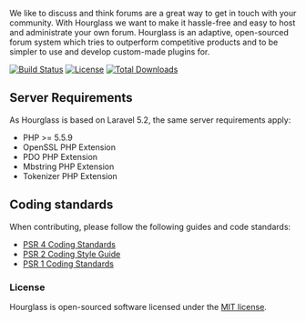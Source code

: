 We like to discuss and think forums are a great way to get in touch with your community. With Hourglass we want to make it hassle-free and easy to host and administrate your own forum. Hourglass is an adaptive, open-sourced forum system which tries to outperform competitive products and to be simpler to use and develop custom-made plugins for.

[![Build Status](https://img.shields.io/travis/hourglasses/board.svg?style=flat)](https://packagist.org/packages/hourglass/board)
[![License](https://img.shields.io/packagist/l/hourglass/board.svg?style=flat)](https://packagist.org/packages/hourglass/board)
[![Total Downloads](https://img.shields.io/packagist/dt/hourglass/board.svg?style=flat)](https://packagist.org/packages/hourglass/board)

## Server Requirements
As Hourglass is based on Laravel 5.2, the same server requirements apply:

- PHP >= 5.5.9
- OpenSSL PHP Extension
- PDO PHP Extension
- Mbstring PHP Extension
- Tokenizer PHP Extension

## Coding standards
When contributing, please follow the following guides and code standards:

* [PSR 4 Coding Standards](https://github.com/php-fig/fig-standards/blob/master/accepted/PSR-4-autoloader.md)
* [PSR 2 Coding Style Guide](https://github.com/php-fig/fig-standards/blob/master/accepted/PSR-2-coding-style-guide.md)
* [PSR 1 Coding Standards](https://github.com/php-fig/fig-standards/blob/master/accepted/PSR-1-basic-coding-standard.md)

### License
Hourglass is open-sourced software licensed under the [MIT license](http://opensource.org/licenses/MIT).
